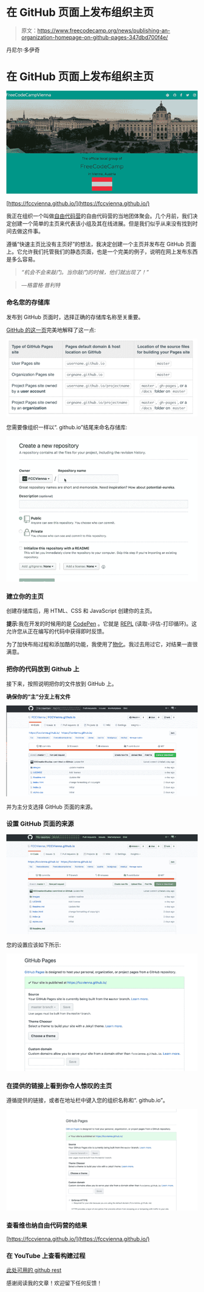 # 在 GitHub 页面上发布组织主页

> 原文：<https://www.freecodecamp.org/news/publishing-an-organization-homepage-on-github-pages-347dbd700f4e/>

丹尼尔·多伊奇

# 在 GitHub 页面上发布组织主页

![1*IKg56FWCFYeh4J35I3VK5g](img/c1260d99c5c695bb28830deb0a2f257a.png)

[https://fccvienna.github.io/](https://fccvienna.github.io/)

我正在组织一个叫做[自由代码营](https://www.meetup.com/Free-Code-Camp-Vienna/)的自由代码营的当地团体聚会。几个月前，我们决定创建一个简单的主页来代表该小组及其在线进展。但是我们似乎从来没有找到时间去做这件事。

遵循“快速主页比没有主页好”的想法，我决定创建一个主页并发布在 GitHub 页面上。它允许我们托管我们的静态页面，也是一个完美的例子，说明在网上发布东西是多么容易。

> *“机会不会来敲门。当你敲门的时候，他们就出现了！”*

> *—格雷格·普利特*

### 命名您的存储库

发布到 GitHub 页面时，选择正确的存储库名称至关重要。

[GitHub 的这一页](https://help.github.com/articles/user-organization-and-project-pages/)完美地解释了这一点:

![0*SQGwUsaVQJz118zd](img/4c4d522c9f17fa6f8851a22efd379f00.png)

您需要像组织一样以“. github.io”结尾来命名存储库:

![0*z1Hfc5CZI1Qk11sq](img/e840acab03a8617caf3c86c166a18aac.png)

### 建立你的主页

创建存储库后，用 HTML、CSS 和 JavaScript 创建你的主页。

**提示**:我在开发的时候用的是 [CodePen](https://codepen.io/ddcreationstudios/pen/yogdXX) 。它就是 [REPL](https://stackoverflow.com/questions/13603021/what-is-a-repl-in-javascript) (读取-评估-打印循环)。这允许您从正在编写的代码中获得即时反馈。

为了加快布局过程和添加酷的功能，我使用了[物化](http://materializecss.com/getting-started.html)。我过去用过它，对结果一直很满意。

### 把你的代码放到 Github 上

接下来，按照说明把你的文件放到 GitHub 上。

**确保你的“主”分支上有文件**

![0*BkJCyYBXyjXMyHg7](img/9e55295cfa43b5ddf19732b7893d364e.png)

并为主分支选择 GitHub 页面的来源。

### 设置 GitHub 页面的来源

![0*-mcAUPvtMdYr-U-R](img/f0ab3c8793916ea89faf9f2b74c22e5c.png)

您的设置应该如下所示:

![0*V7iEy5dAOzU-FhOW](img/947566040243011f00fe7cf8eed4f1cb.png)

### 在提供的链接上看到你令人惊叹的主页

遵循提供的链接，或者在地址栏中键入您的组织名称和“. github.io”。

![0*H907EsplDzoha7kg](img/ec1737edbf73f7be95ba991969fa9148.png)

### 查看维也纳自由代码营的结果

[https://fccvienna.github.io/](https://fccvienna.github.io/)

### 在 YouTube 上查看构建过程

[此处可用的 github rest](https://github.com/DDCreationStudios/fccvienna.github.io)

感谢阅读我的文章！欢迎留下任何反馈！